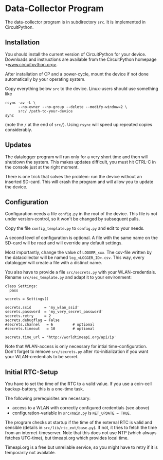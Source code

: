 Data-Collector Program
======================

The data-collector program is in subdirectory `src`. It is implemented
in CircuitPython.


Installation
------------

You should install the current version of CircuitPython for your device.
Downloads and instructions are available from the CircuitPython homepage
<www.circuitpython.org>.

After installation of CP and a power-cycle, mount the device if not done
automatically by your operating system.

Copy everything below `src` to the device. Linux-users should use something
like

    rsync -av -L \
          --no-owner --no-group --delete --modify-window=2 \
          src/ /path-to-your-device
    sync

(note the `/` at the end of `src/`). Using `rsync` will speed up repeated
copies considerably.


Updates
-------

The datalogger program will run only for a very short time and then will
shutdown the system. This makes updates difficult, you must hit CTRL-C in
the console just at the right moment.

There is one trick that solves the problem: run the device without an
inserted SD-card. This will crash the program and will allow you to update
the device.


Configuration
-------------

Configuration needs a file `config.py` in the root of the device. This
file is not under version-control, so it won't be changed by subsequent
pulls.

Copy the file `config_template.py` to `config.py` and edit to your needs.

A second level of configuration is optional. A file with the same name
on the SD-card will be read and will override any default settings.

Most importantly, change the value of `LOGGER_xxx`. The csv-file written
by the datacollector will be named `log_<LOGGER_ID>.csv`. This way, every
datalogger will create a file with a distinct name.

You also have to provide a file `src/secrets.py` with your WLAN-credentials.
Rename `src/sec_template.py` and adapt it to your environment:

    class Settings:
      pass
    
    secrets = Settings()
    
    secrets.ssid      = 'my_wlan_ssid'
    secrets.password  = 'my_very_secret_password'
    secrets.retry     = 2
    secrets.debugflag = False
    #secrets.channel   = 6         # optional
    #secrets.timeout   = 10        # optional
    
    secrets.time_url = 'http://worldtimeapi.org/api/ip'

Note that WLAN-access is only necessary for intial time-configuration.
Don't forget to remove `src/secrets.py` after rtc-initialization if you
want your WLAN-credentials to be secret.


Initial RTC-Setup
-----------------

You have to set the time of the RTC to a valid value. If you use a coin-cell
backup-battery, this is a one-time task.

The following prerequisites are necessary:

  - access to a WLAN with correctly configured credentials (see above)
  - configuration-variable in `src/main.py` is `NET_UPDATE = TRUE`.

The program checks at startup if the time of the external RTC is valid and
sensible (details in `src/lib/rtc_ext/base.py`). If not, it tries to
fetch the time from an internet-timeserver. Note that this does not
use NTP (which always fetches UTC-time), but timeapi.org which provides
local time.

Timeapi.org is a free but unreliable service, so you might have to retry
if it is temporarily not available.
